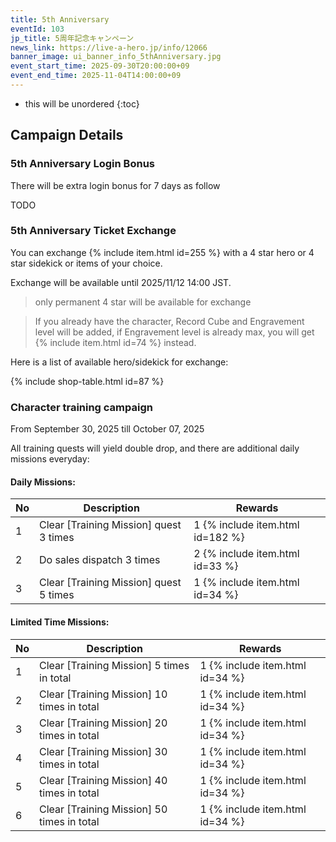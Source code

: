 ```yaml
---
title: 5th Anniversary
eventId: 103
jp_title: 5周年記念キャンペーン
news_link: https://live-a-hero.jp/info/12066
banner_image: ui_banner_info_5thAnniversary.jpg
event_start_time: 2025-09-30T20:00:00+09
event_end_time: 2025-11-04T14:00:00+09
---
```


* this will be unordered
{:toc}

## Campaign Details

### 5th Anniversary Login Bonus

There will be extra login bonus for 7 days as follow

TODO

### 5th Anniversary Ticket Exchange

You can exchange {% include item.html id=255 %} with a 4 star hero or 4 star sidekick or items of your choice. 

Exchange will be available until 2025/11/12 14:00 JST.

> only permanent 4 star will be available for exchange

> If you already have the character, Record Cube and Engravement level will be added, if Engravement level is already max, you will get {% include item.html id=74 %} instead.

Here is a list of available hero/sidekick for exchange:

{% include shop-table.html id=87 %}

### Character training campaign

From September 30, 2025 till October 07, 2025

All training quests will yield double drop, and there are additional daily missions everyday:

#### Daily Missions: 

| No | Description | Rewards |
|----|-----------------------------------------------------------|----------------|
| 1  | Clear \[Training Mission\] quest 3 times | 1 {% include item.html id=182 %} |
| 2  | Do sales dispatch 3 times | 2 {% include item.html id=33 %} |
| 3  | Clear \[Training Mission\] quest 5 times  | 1 {% include item.html id=34 %} |

#### Limited Time Missions: 

| No | Description | Rewards |
|----|-----------------------------------------------------------|----------------|
| 1  | Clear \[Training Mission\] 5 times in total | 1 {% include item.html id=34 %} |
| 2  | Clear \[Training Mission\] 10 times in total | 1 {% include item.html id=34 %} |
| 3  | Clear \[Training Mission\] 20 times in total | 1 {% include item.html id=34 %} |
| 4  | Clear \[Training Mission\] 30 times in total | 1 {% include item.html id=34 %} |
| 5  | Clear \[Training Mission\] 40 times in total | 1 {% include item.html id=34 %} |
| 6  | Clear \[Training Mission\] 50 times in total | 1 {% include item.html id=34 %} |

